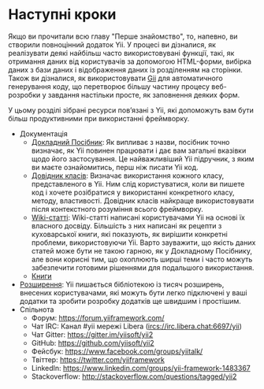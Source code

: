 Наступні кроки
==============

Якщо ви прочитали всю главу "Перше знайомство", то, напевно, ви створили повноцінний додаток Yii. У процесі ви дізналися, як реалізувати деякі найбільш часто
використовувані функції, такі, як отримання даних від користувачів за допомогою HTML-форми, вибірка даних з бази даних
і відображення даних із розділенням на сторінки. Також ви дізналися, як використовувати [Gii](https://github.com/yiisoft/yii2-gii/blob/master/docs/guide-uk/README.md)
для автоматичного генерування коду, що перетворює більшу частину процесу веб-розробки у завдання настільки просте, як заповнення деяких форм.

У цьому розділі зібрані ресурси пов’язані з Yii, які допоможуть вам бути більш продуктивними при використанні фреймворку.

* Документація
    - [Докладний Посібник](http://www.yiiframework.com/doc-2.0/guide-README.html):
      Як випливає з назви, посібник точно визначає, як Yii повинен працювати і дає вам загальні вказівки
      щодо його застосування. Це найважливіший Yii підручник, з яким ви маєте ознайомитись, перш ніж писати Yii код.
    - [Довідник класів](http://www.yiiframework.com/doc-2.0/index.html):
      Визначає використання кожного класу, представленого в Yii. Ним слід користуватися, коли ви пишете
      код і хочете розібратися у використанні конкретного класу, методу, властивості. Довідник класів найкраще використовувати після контекстного розуміння всього фреймворку.
    - [Wiki-статті](http://www.yiiframework.com/wiki/?tag=yii2):
      Wiki-статті написані користувачами Yii на основі їх власного досвіду. Більшість з них написані
      як рецепти з куховарської книги, які показують, як вирішити конкретні проблеми, використовуючи Yii. 
      Варто зауважити, що якість даних статей може бути не такою гарною, як у Докладному Посібнику, але вони корисні тим,
      що охоплюють ширші теми і часто можуть забезпечити готовими рішеннями для подальшого використання.
    - [Книги](https://www.yiiframework.com/books)
* [Розширення](http://www.yiiframework.com/extensions/):
  Yii пишається бібліотекою із тисяч розширень, внесених користувачами, які можуть бути легко підключені у ваші додатки та зробити розробку додатків ще швидшим і простішим.
* Спільнота
    - Форум: <https://forum.yiiframework.com/>
    - Чат IRC: Канал #yii мережі Libera (<ircs://irc.libera.chat:6697/yii>)
    - Чат Gitter: <https://gitter.im/yiisoft/yii2>
    - GitHub: <https://github.com/yiisoft/yii2>
    - Фейсбук: <https://www.facebook.com/groups/yiitalk/>
    - Твіттер: <https://twitter.com/yiiframework>
    - LinkedIn: <https://www.linkedin.com/groups/yii-framework-1483367>
    - Stackoverflow: <http://stackoverflow.com/questions/tagged/yii2>
